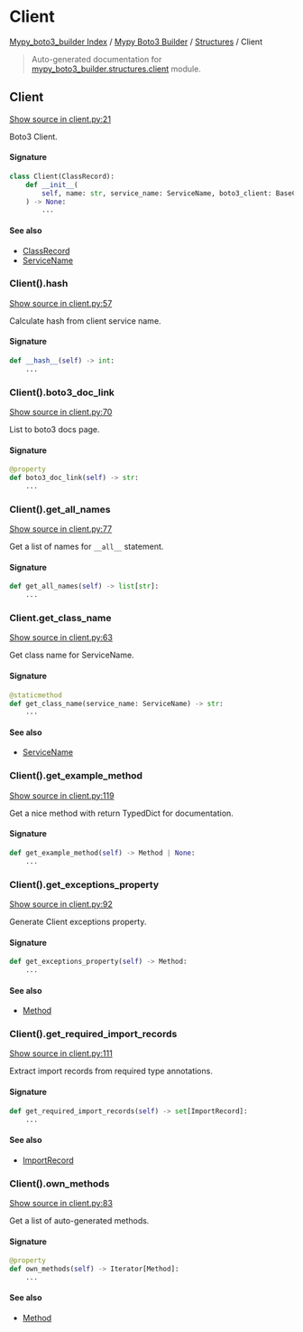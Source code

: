 # Client

[Mypy_boto3_builder Index](../../README.md#mypy_boto3_builder-index) /
[Mypy Boto3 Builder](../index.md#mypy-boto3-builder) /
[Structures](./index.md#structures) /
Client

> Auto-generated documentation for [mypy_boto3_builder.structures.client](https://github.com/youtype/mypy_boto3_builder/blob/main/mypy_boto3_builder/structures/client.py) module.

## Client

[Show source in client.py:21](https://github.com/youtype/mypy_boto3_builder/blob/main/mypy_boto3_builder/structures/client.py#L21)

Boto3 Client.

#### Signature

```python
class Client(ClassRecord):
    def __init__(
        self, name: str, service_name: ServiceName, boto3_client: BaseClient
    ) -> None:
        ...
```

#### See also

- [ClassRecord](./class_record.md#classrecord)
- [ServiceName](../service_name.md#servicename)

### Client().__hash__

[Show source in client.py:57](https://github.com/youtype/mypy_boto3_builder/blob/main/mypy_boto3_builder/structures/client.py#L57)

Calculate hash from client service name.

#### Signature

```python
def __hash__(self) -> int:
    ...
```

### Client().boto3_doc_link

[Show source in client.py:70](https://github.com/youtype/mypy_boto3_builder/blob/main/mypy_boto3_builder/structures/client.py#L70)

List to boto3 docs page.

#### Signature

```python
@property
def boto3_doc_link(self) -> str:
    ...
```

### Client().get_all_names

[Show source in client.py:77](https://github.com/youtype/mypy_boto3_builder/blob/main/mypy_boto3_builder/structures/client.py#L77)

Get a list of names for `__all__` statement.

#### Signature

```python
def get_all_names(self) -> list[str]:
    ...
```

### Client.get_class_name

[Show source in client.py:63](https://github.com/youtype/mypy_boto3_builder/blob/main/mypy_boto3_builder/structures/client.py#L63)

Get class name for ServiceName.

#### Signature

```python
@staticmethod
def get_class_name(service_name: ServiceName) -> str:
    ...
```

#### See also

- [ServiceName](../service_name.md#servicename)

### Client().get_example_method

[Show source in client.py:119](https://github.com/youtype/mypy_boto3_builder/blob/main/mypy_boto3_builder/structures/client.py#L119)

Get a nice method with return TypedDict for documentation.

#### Signature

```python
def get_example_method(self) -> Method | None:
    ...
```

### Client().get_exceptions_property

[Show source in client.py:92](https://github.com/youtype/mypy_boto3_builder/blob/main/mypy_boto3_builder/structures/client.py#L92)

Generate Client exceptions property.

#### Signature

```python
def get_exceptions_property(self) -> Method:
    ...
```

#### See also

- [Method](./method.md#method)

### Client().get_required_import_records

[Show source in client.py:111](https://github.com/youtype/mypy_boto3_builder/blob/main/mypy_boto3_builder/structures/client.py#L111)

Extract import records from required type annotations.

#### Signature

```python
def get_required_import_records(self) -> set[ImportRecord]:
    ...
```

#### See also

- [ImportRecord](../import_helpers/import_record.md#importrecord)

### Client().own_methods

[Show source in client.py:83](https://github.com/youtype/mypy_boto3_builder/blob/main/mypy_boto3_builder/structures/client.py#L83)

Get a list of auto-generated methods.

#### Signature

```python
@property
def own_methods(self) -> Iterator[Method]:
    ...
```

#### See also

- [Method](./method.md#method)
